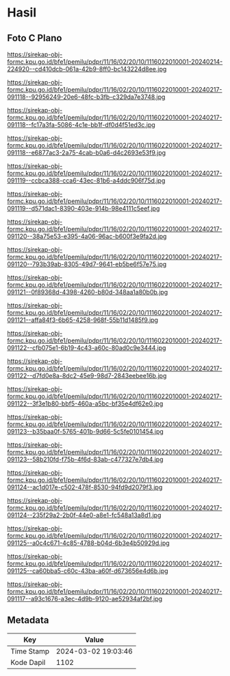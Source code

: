 # Hasil

## Foto C Plano

https://sirekap-obj-formc.kpu.go.id/bfe1/pemilu/pdpr/11/16/02/20/10/1116022010001-20240214-224920--cd410dcb-061a-42b9-8ff0-bc143224d8ee.jpg

https://sirekap-obj-formc.kpu.go.id/bfe1/pemilu/pdpr/11/16/02/20/10/1116022010001-20240217-091118--92956249-20e6-48fc-b3fb-c329da7e3748.jpg

https://sirekap-obj-formc.kpu.go.id/bfe1/pemilu/pdpr/11/16/02/20/10/1116022010001-20240217-091118--fc17a3fa-5086-4c1e-bb1f-df0d4f51ed3c.jpg

https://sirekap-obj-formc.kpu.go.id/bfe1/pemilu/pdpr/11/16/02/20/10/1116022010001-20240217-091118--e6877ac3-2a75-4cab-b0a6-d4c2693e53f9.jpg

https://sirekap-obj-formc.kpu.go.id/bfe1/pemilu/pdpr/11/16/02/20/10/1116022010001-20240217-091119--ccbca388-cca6-43ec-81b6-a4ddc906f75d.jpg

https://sirekap-obj-formc.kpu.go.id/bfe1/pemilu/pdpr/11/16/02/20/10/1116022010001-20240217-091119--d571dac1-8390-403e-914b-98e4111c5eef.jpg

https://sirekap-obj-formc.kpu.go.id/bfe1/pemilu/pdpr/11/16/02/20/10/1116022010001-20240217-091120--38a75e53-e395-4a06-96ac-b600f3e9fa2d.jpg

https://sirekap-obj-formc.kpu.go.id/bfe1/pemilu/pdpr/11/16/02/20/10/1116022010001-20240217-091120--793b39ab-8305-49d7-9641-eb5be6f57e75.jpg

https://sirekap-obj-formc.kpu.go.id/bfe1/pemilu/pdpr/11/16/02/20/10/1116022010001-20240217-091121--0f89368d-4398-4260-b80d-348aa1a80b0b.jpg

https://sirekap-obj-formc.kpu.go.id/bfe1/pemilu/pdpr/11/16/02/20/10/1116022010001-20240217-091121--affa84f3-6b65-4258-968f-55b11d1485f9.jpg

https://sirekap-obj-formc.kpu.go.id/bfe1/pemilu/pdpr/11/16/02/20/10/1116022010001-20240217-091122--cfb075e1-6b19-4c43-a60c-80ad0c9e3444.jpg

https://sirekap-obj-formc.kpu.go.id/bfe1/pemilu/pdpr/11/16/02/20/10/1116022010001-20240217-091122--d7fd0e8a-8dc2-45e9-98d7-2843eebee16b.jpg

https://sirekap-obj-formc.kpu.go.id/bfe1/pemilu/pdpr/11/16/02/20/10/1116022010001-20240217-091122--3f3e1b80-bbf5-460a-a5bc-bf35e4df62e0.jpg

https://sirekap-obj-formc.kpu.go.id/bfe1/pemilu/pdpr/11/16/02/20/10/1116022010001-20240217-091123--b35baa0f-5765-401b-9d66-5c5fe0101454.jpg

https://sirekap-obj-formc.kpu.go.id/bfe1/pemilu/pdpr/11/16/02/20/10/1116022010001-20240217-091123--58b210fd-f75b-4f6d-83ab-c477327e7db4.jpg

https://sirekap-obj-formc.kpu.go.id/bfe1/pemilu/pdpr/11/16/02/20/10/1116022010001-20240217-091124--ac1d017e-c502-478f-8530-94fd9d2079f3.jpg

https://sirekap-obj-formc.kpu.go.id/bfe1/pemilu/pdpr/11/16/02/20/10/1116022010001-20240217-091124--235f29a2-2b0f-44e0-a8e1-fc548a13a8d1.jpg

https://sirekap-obj-formc.kpu.go.id/bfe1/pemilu/pdpr/11/16/02/20/10/1116022010001-20240217-091125--a0c4c671-4c85-4788-b04d-6b3e4b50929d.jpg

https://sirekap-obj-formc.kpu.go.id/bfe1/pemilu/pdpr/11/16/02/20/10/1116022010001-20240217-091125--ca60bba5-c60c-43ba-a60f-d673656e4d6b.jpg

https://sirekap-obj-formc.kpu.go.id/bfe1/pemilu/pdpr/11/16/02/20/10/1116022010001-20240217-091117--a93c1676-a3ec-4d9b-9120-ae52934af2bf.jpg


## Metadata

| Key        | Value               |
| ---------- | ------------------- |
| Time Stamp | 2024-03-02 19:03:46 |
| Kode Dapil | 1102                |




